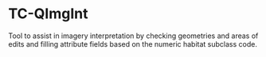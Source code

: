 # TC-QImgInt

Tool to assist in imagery interpretation by checking geometries and areas of edits and filling attribute fields based on the numeric habitat subclass code.
